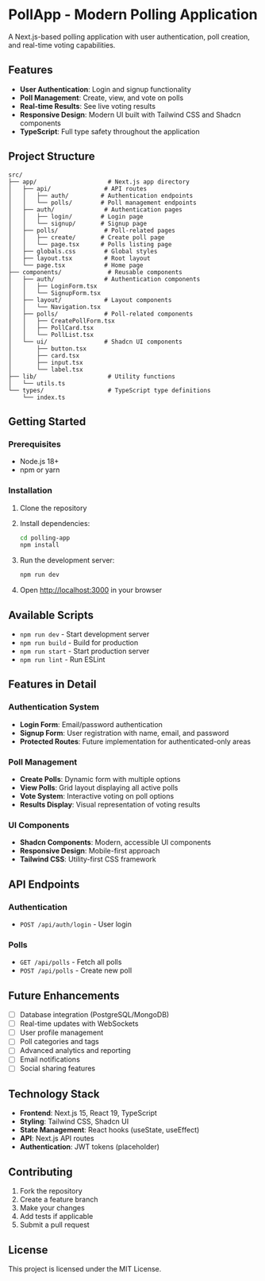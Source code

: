 # PollApp - Modern Polling Application

A Next.js-based polling application with user authentication, poll creation, and real-time voting capabilities.

## Features

- **User Authentication**: Login and signup functionality
- **Poll Management**: Create, view, and vote on polls
- **Real-time Results**: See live voting results
- **Responsive Design**: Modern UI built with Tailwind CSS and Shadcn components
- **TypeScript**: Full type safety throughout the application

## Project Structure

```
src/
├── app/                    # Next.js app directory
│   ├── api/               # API routes
│   │   ├── auth/         # Authentication endpoints
│   │   └── polls/        # Poll management endpoints
│   ├── auth/              # Authentication pages
│   │   ├── login/        # Login page
│   │   └── signup/       # Signup page
│   ├── polls/             # Poll-related pages
│   │   ├── create/       # Create poll page
│   │   └── page.tsx      # Polls listing page
│   ├── globals.css        # Global styles
│   ├── layout.tsx         # Root layout
│   └── page.tsx           # Home page
├── components/             # Reusable components
│   ├── auth/              # Authentication components
│   │   ├── LoginForm.tsx
│   │   └── SignupForm.tsx
│   ├── layout/            # Layout components
│   │   └── Navigation.tsx
│   ├── polls/             # Poll-related components
│   │   ├── CreatePollForm.tsx
│   │   ├── PollCard.tsx
│   │   └── PollList.tsx
│   └── ui/                # Shadcn UI components
│       ├── button.tsx
│       ├── card.tsx
│       ├── input.tsx
│       └── label.tsx
├── lib/                    # Utility functions
│   └── utils.ts
└── types/                  # TypeScript type definitions
    └── index.ts
```

## Getting Started

### Prerequisites

- Node.js 18+ 
- npm or yarn

### Installation

1. Clone the repository
2. Install dependencies:
   ```bash
   cd polling-app
   npm install
   ```

3. Run the development server:
   ```bash
   npm run dev
   ```

4. Open [http://localhost:3000](http://localhost:3000) in your browser

## Available Scripts

- `npm run dev` - Start development server
- `npm run build` - Build for production
- `npm run start` - Start production server
- `npm run lint` - Run ESLint

## Features in Detail

### Authentication System
- **Login Form**: Email/password authentication
- **Signup Form**: User registration with name, email, and password
- **Protected Routes**: Future implementation for authenticated-only areas

### Poll Management
- **Create Polls**: Dynamic form with multiple options
- **View Polls**: Grid layout displaying all active polls
- **Vote System**: Interactive voting on poll options
- **Results Display**: Visual representation of voting results

### UI Components
- **Shadcn Components**: Modern, accessible UI components
- **Responsive Design**: Mobile-first approach
- **Tailwind CSS**: Utility-first CSS framework

## API Endpoints

### Authentication
- `POST /api/auth/login` - User login

### Polls
- `GET /api/polls` - Fetch all polls
- `POST /api/polls` - Create new poll

## Future Enhancements

- [ ] Database integration (PostgreSQL/MongoDB)
- [ ] Real-time updates with WebSockets
- [ ] User profile management
- [ ] Poll categories and tags
- [ ] Advanced analytics and reporting
- [ ] Email notifications
- [ ] Social sharing features

## Technology Stack

- **Frontend**: Next.js 15, React 19, TypeScript
- **Styling**: Tailwind CSS, Shadcn UI
- **State Management**: React hooks (useState, useEffect)
- **API**: Next.js API routes
- **Authentication**: JWT tokens (placeholder)

## Contributing

1. Fork the repository
2. Create a feature branch
3. Make your changes
4. Add tests if applicable
5. Submit a pull request

## License

This project is licensed under the MIT License.
